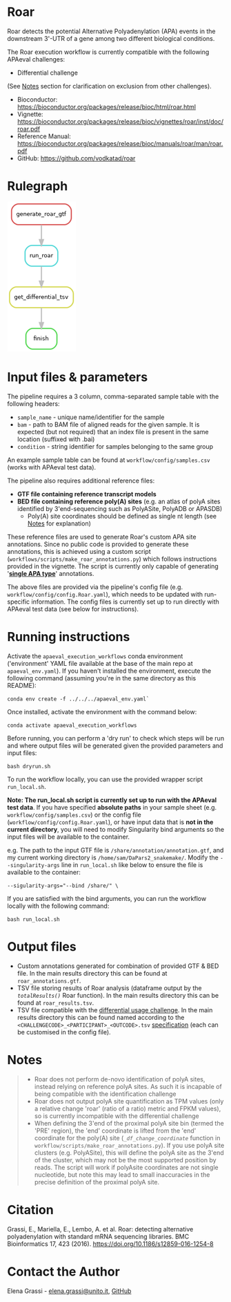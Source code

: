 # Roar
Roar detects the potential Alternative Polyadenylation (APA) events in the downstream 3'-UTR of a gene among two different biological conditions.

The Roar execution workflow is currently compatible with the following APAeval challenges:
- Differential challenge

(See [Notes](#Notes) section for clarification on exclusion from other challenges).


* Bioconductor: https://bioconductor.org/packages/release/bioc/html/roar.html
* Vignette: https://bioconductor.org/packages/release/bioc/vignettes/roar/inst/doc/roar.pdf
* Reference Manual: https://bioconductor.org/packages/release/bioc/manuals/roar/man/roar.pdf
* GitHub: https://github.com/vodkatad/roar

# Rulegraph

![rulegraph](rulegraph.Roar.png)

# Input files & parameters

The pipeline requires a 3 column, comma-separated sample table with the following headers:
- `sample_name` - unique name/identifier for the sample
- `bam` - path to BAM file of aligned reads for the given sample. It is expected (but not required) that an index file is present in the same location (suffixed with .bai)
- `condition` - string identifier for samples belonging to the same group

An example sample table can be found at `workflow/config/samples.csv` (works with APAeval test data).

The pipeline also requires additional reference files:
- **GTF file containing reference transcript models**
- **BED file containing reference poly(A) sites** (e.g. an atlas of polyA sites identified by 3'end-sequencing such as PolyASite, PolyADB or APASDB)
  - Poly(A) site coordinates should be defined as single nt length (see [Notes](#Notes) for explanation)

These reference files are used to generate Roar's custom APA site annotations. Since no public code is provided to generate these annotations, this is achieved using a custom script (`workflows/scripts/make_roar_annotations.py`) which follows instructions provided in the vignette. The script is currently only capable of generating '**[single APA type](https://github.com/vodkatad/roar/wiki/Identify-differential-APA-usage-from-RNA-seq-alignments)**' annotations.


The above files are provided via the pipeline's config file (e.g. `workflow/config/config.Roar.yaml`), which needs to be updated with run-specific information. The config files is currently set up to run directly with APAeval test data (see below for instructions).


# Running instructions

Activate the `apaeval_execution_workflows` conda environment ('environment' YAML file available at the base of the main repo at `apaeval_env.yaml`). If you haven't installed the environment, execute the following command (assuming you're in the same directory as this README):

```
conda env create -f ../../../apaeval_env.yaml`
```

Once installed, activate the environment with the command below:

```
conda activate apaeval_execution_workflows
```

Before running, you can perform a 'dry run' to check which steps will be run and where output files will be generated given the provided parameters and input files:

```
bash dryrun.sh
```

To run the workflow locally, you can use the provided wrapper script `run_local.sh`.

**Note: The run_local.sh script is currently set up to run with the APAeval test data**. If you have specified **absolute paths** in your sample sheet (e.g. `workflow/config/samples.csv`) or the config file (`workflow/config/config.Roar.yaml`), or have input data that is **not in the current directory**, you will need to modify Singularity bind arguments so the input files will be available to the container.

e.g. The path to the input GTF file is `/share/annotation/annotation.gtf`, and my current working directory is `/home/sam/DaPars2_snakemake/`. Modify the `--singularity-args` line in `run_local.sh` like below to ensure the file is available to the container:

```
--sigularity-args="--bind /share/" \
```

If you are satisfied with the bind arguments, you can run the workflow locally with the following command:

```
bash run_local.sh
```


# Output files

- Custom annotations generated for combination of provided GTF & BED file. In the main results directory this can be found at `roar_annotations.gtf`.
- TSV file storing results of Roar analysis (dataframe output by the *`totalResults()`* Roar function). In the main results directory this can be found at `roar_results.tsv`.
- TSV file compatible with the [differential usage challenge](https://github.com/iRNA-COSI/APAeval/blob/main/execution_workflows/execution_output_specification.md). In the main results directory this can be found named according to the `<CHALLENGECODE>_<PARTICIPANT>_<OUTCODE>.tsv` [specification](https://github.com/iRNA-COSI/APAeval/blob/main/execution_workflows/README.md#filenames) (each can be customised in the config file).


# Notes
> * Roar does not perform de-novo identification of polyA sites, instead relying on reference polyA sites. As such it is incapable of being compatible with the identification challenge
> * Roar does not output polyA site quantification as TPM values (only a relative change 'roar' (ratio of a ratio) metric and FPKM values), so is currently incompatible with the differential challenge
> * When defining the 3'end of the proximal polyA site bin (termed the 'PRE' region), the 'end' coordinate is lifted from the 'end' coordinate for the poly(A) site (*`_df_change_coordinate`* function in `workflow/scripts/make_roar_annotations.py`). If you use polyA site clusters (e.g. PolyASite), this will define the polyA site as the 3'end of the cluster, which may not be the most supported position by reads. The script will work if polyAsite coordinates are not single nucleotide, but note this may lead to small inaccuracies in the precise definition of the proximal polyA site.

# Citation

Grassi, E., Mariella, E., Lembo, A. et al. Roar: detecting alternative polyadenylation with standard mRNA sequencing libraries. BMC Bioinformatics 17, 423 (2016). https://doi.org/10.1186/s12859-016-1254-8

# Contact the Author
Elena Grassi - elena.grassi@unito.it, [GitHub](https://github.com/vodkatad)
